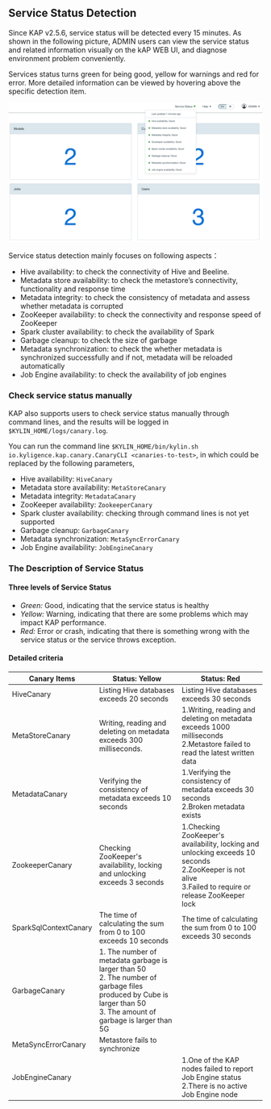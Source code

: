 ## Service Status Detection

Since KAP v2.5.6, service status will be detected every 15 minutes. As shown in the following picture, ADMIN users can view the service status and related information visually on the kAP WEB UI, and diagnose environment problem conveniently.

Services status turns green for being good, yellow for warnings and red for error. More detailed information can be viewed by hovering above the specific detection item.

![service status](images/service_status.en.png)

Service status detection mainly focuses on following aspects：

- Hive availability: to check the connectivity of Hive and Beeline.
- Metadata store availability: to check the metastore’s connectivity, functionality and response time 
- Metadata integrity: to check the consistency of metadata and assess whether metadata is corrupted
- ZooKeeper availability: to check the connectivity and response speed of ZooKeeper
- Spark cluster availability: to check the availability of Spark 
- Garbage cleanup: to check the size of garbage
- Metadata synchronization: to check the whether metadata is synchronized successfully and if not, metadata will be reloaded automatically
- Job Engine availability: to check the availability of job engines

### Check service status manually
KAP also supports users to check service status manually through command lines, and the results will be logged in `$KYLIN_HOME/logs/canary.log`.

You can run the command line `$KYLIN_HOME/bin/kylin.sh io.kyligence.kap.canary.CanaryCLI <canaries-to-test>`, in which <canaries-to-test> could be replaced by the following parameters,

- Hive availability: `HiveCanary`
- Metadata store availability: `MetaStoreCanary`
- Metadata integrity: `MetadataCanary`
- ZooKeeper availability: `ZookeeperCanary`
- Spark cluster availability: checking through command lines is not yet supported
- Garbage cleanup: `GarbageCanary`
- Metadata synchronization: `MetaSyncErrorCanary`
- Job Engine availability: `JobEngineCanary`


### The Description of Service Status
#### Three levels of Service Status 

- *Green:* Good, indicating that the service status is healthy
- *Yellow:* Warning, indicating that there are some problems which may impact KAP performance.
- *Red:* Error or crash, indicating that there is something wrong with the service status or the service throws exception. 


#### Detailed criteria

| Canary Items          | Status: Yellow                                               | Status: Red                                                  |
| --------------------- | ------------------------------------------------------------ | ------------------------------------------------------------ |
| HiveCanary            | Listing Hive databases exceeds 20 seconds                    | Listing Hive databases exceeds 30 seconds                    |
| MetaStoreCanary       | Writing, reading and deleting on metadata exceeds 300 milliseconds. | 1.Writing, reading and deleting on metadata exceeds 1000 milliseconds <br>2.Metastore failed to read the latest written data |
| MetadataCanary        | Verifying the consistency of metadata exceeds 10 seconds     | 1.Verifying the consistency of metadata exceeds 30 seconds<br>2.Broken metadata exists |
| ZookeeperCanary       | Checking ZooKeeper's availability, locking and unlocking exceeds 3 seconds | 1.Checking ZooKeeper's availability, locking and unlocking exceeds 10 seconds <br>2.ZooKeeper is not alive <br>3.Failed to require or release ZooKeeper lock |
| SparkSqlContextCanary | The time of calculating the sum from 0 to 100 exceeds 10 seconds | The time of calculating the sum from 0 to 100 exceeds 30 seconds |
| GarbageCanary         | 1. The number of metadata garbage is larger than 50 <br>2. The number of garbage files produced by Cube is larger than 50<br>3. The amount of garbage is larger  than 5G |                                                              |
| MetaSyncErrorCanary   | Metastore fails to synchronize                                 |                                                              |
| JobEngineCanary       |                                                              | 1.One of the KAP nodes failed to report Job Engine status<br>2.There is no active Job Engine node |

